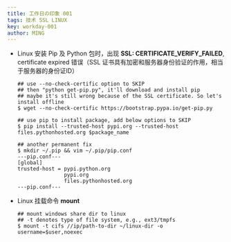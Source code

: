 ```yaml
---
title: 工作日の印象 001
tags: 技术 SSL LINUX
key: workday-001
author: MING
---
```


* Linux 安装 Pip 及 Python 包时，出现 **SSL: CERTIFICATE_VERIFY_FAILED**, certificate expired 错误（SSL 证书具有加密和服务器身份验证的作用，相当于服务器的身份证ID）

  ```shell
  ## use --no-check-certific option to SKIP
  ## then "python get-pip.py", it'll download and install pip
  ## maybe it's still wrong because of the SSL certificate. So let's install offline
  $ wget --no-check-certific https://bootstrap.pypa.io/get-pip.py
  
  ## use pip to install package, add below options to SKIP
  $ pip install --trusted-host pypi.org --trusted-host files.pythonhosted.org $package_name
  
  ## another permanent fix
  $ mkdir ~/.pip && vim ~/.pip/pip.conf
  ---pip.conf---
  [global]
  trusted-host = pypi.python.org
                 pypi.org
                 files.pythonhosted.org
  ---pip.conf---
  ```

* Linux 挂载命令 **mount** 

  ```shell
  ## mount windows share dir to linux
  ## -t denotes type of file system, e.g., ext3/tmpfs
  $ mount -t cifs //ip/path-to-dir ~/linux-dir -o username=$user,noexec
  ```

  

